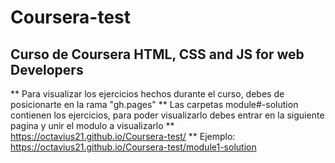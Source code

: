 # Coursera-test
## Curso de Coursera HTML, CSS and JS for web Developers

** Para visualizar los ejercicios hechos durante el curso, debes de posicionarte en la rama "gh.pages"
** Las carpetas module#-solution contienen los ejercicios, para poder visualizarlo debes entrar en la siguiente pagina y unir el modulo a visualizarlo
** https://octavius21.github.io/Coursera-test/
** Ejemplo: https://octavius21.github.io/Coursera-test/module1-solution

